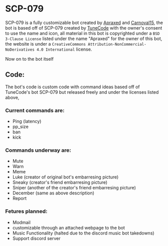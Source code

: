# SCP-079

SCP-079 is a fully customizable bot created by [Apraxed](https://github.com/Apraxed) and [Carnoval15](https://github.com/Carnoval15), the bot is based off of SCP-079 created by [TuneCode](https://discord.gg/gQxnsdqScw) with the owner's consent to use the name and icon, all material in this bot is copyrighted under a `BSD 3-Clause License` listed under the name "Apraxed" for the owner of this bot, the website is under a `CreativeCommons Attribution-NonCommercial-NoDerivatives 4.0 International` license.

Now on to the bot itself

## Code:
The bot's code is custom code with command ideas based off of TuneCode's bot SCP-079 but released freely and under the licenses listed above,

### Current commands are:

- Ping (latency)
- pp_size
- ban
- kick

### Commands underway are:

- Mute
- Warn
- Meme
- Luke (creator of original bot's embarresing picture)
- Sneaky (creator's friend embarresing picture)
- Sniper (another of the creator's friend embarresing picture)
- December (same as above description)
- Report

### Fetures planned:

- Modmail
- customizable through an attached webpage to the bot
- Music Functionality (halted due to the discord music bot takedowns)
- Support discord server


